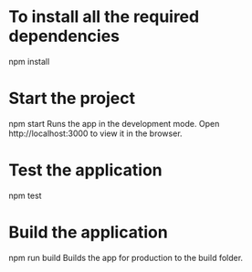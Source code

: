 # To install all the required dependencies
npm install
# Start the project
npm start
Runs the app in the development mode.
Open http://localhost:3000 to view it in the browser.
# Test the application
npm test
# Build the application
npm run build
Builds the app for production to the build folder.
